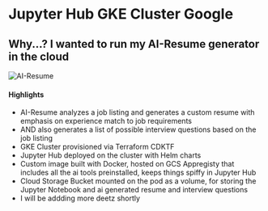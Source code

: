 # Jupyter Hub GKE Cluster Google
## Why...? I wanted to run my AI-Resume generator in the cloud

![AI-Resume](https://raw.githubusercontent.com/fredmerlo/jupyterhub/main/ai-resume.gif)

#### Highlights
- AI-Resume analyzes a job listing and generates a custom resume with emphasis on experience match to job requirements
- AND also generates a list of possible interview questions based on the job listing
- GKE Cluster provisioned via Terraform CDKTF
- Jupyter Hub deployed on the cluster with Helm charts
- Custom image built with Docker, hosted on GCS Appregisty that includes all the ai tools preinstalled, keeps things spiffy in Jupyter Hub
- Cloud Storage Bucket mounted on the pod as a volume, for storing the Jupyter Notebook and ai generated resume and interview questions
- I will be addding more deetz shortly
